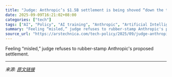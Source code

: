 ```yaml
---
title: "Judge: Anthropic’s $1.5B settlement is being shoved “down the throat of authors”"
date: 2025-09-09T16:21:02+08:00
categories: ["tech"]
tags: ["AI", "Policy", "AI training", "Anthropic", "Artificial Intelligence", "copyright", "copyright act", "copyright infringement", "generative ai", "libgen", "piracy"]
summary: "Feeling “misled,” judge refuses to rubber-stamp Anthropic's proposed settlement."
source_url: "https://arstechnica.com/tech-policy/2025/09/judge-anthropics-1-5b-settlement-is-being-shoved-down-the-throat-of-authors/"
---
```


Feeling “misled,” judge refuses to rubber-stamp Anthropic's proposed settlement.

---

*来源: [原文链接](https://arstechnica.com/tech-policy/2025/09/judge-anthropics-1-5b-settlement-is-being-shoved-down-the-throat-of-authors/)*
